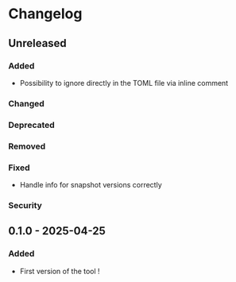 # Changelog

## Unreleased

### Added
- Possibility to ignore directly in the TOML file via inline comment

### Changed

### Deprecated

### Removed

### Fixed
- Handle info for snapshot versions correctly

### Security

## 0.1.0 - 2025-04-25

### Added

- First version of the tool !
